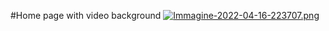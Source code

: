 #Home page with video background
[![Immagine-2022-04-16-223707.png](https://i.postimg.cc/KctH8h5s/Immagine-2022-04-16-223707.png)](https://postimg.cc/hhPr2w69)
